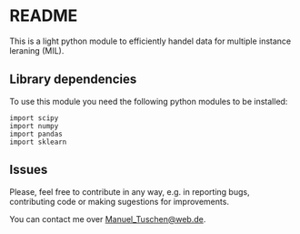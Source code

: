 # README

This is a light python module to efficiently handel data for multiple instance leraning (MIL).

## Library dependencies

To use this module you need the following python modules to be installed:

```
import scipy  
import numpy  
import pandas  
import sklearn  
```

## Issues
Please, feel free to contribute in any way, e.g. in reporting bugs, contributing code or making sugestions for improvements.  

You can contact me over Manuel_Tuschen@web.de.



